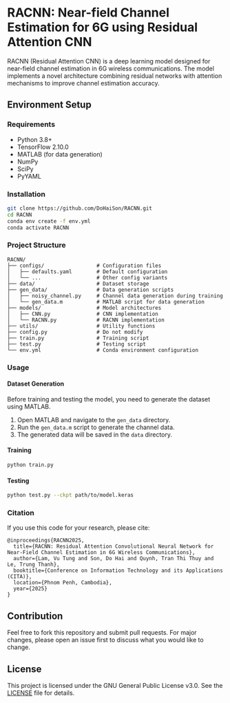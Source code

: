 # RACNN: Near-field Channel Estimation for 6G using Residual Attention CNN

RACNN (Residual Attention CNN) is a deep learning model designed for near-field channel estimation in 6G wireless communications. The model implements a novel architecture combining residual networks with attention mechanisms to improve channel estimation accuracy.

## Environment Setup
### Requirements
- Python 3.8+
- TensorFlow 2.10.0
- MATLAB (for data generation)
- NumPy
- SciPy
- PyYAML

### Installation
```bash
git clone https://github.com/DoHaiSon/RACNN.git
cd RACNN
conda env create -f env.yml
conda activate RACNN
```

### Project Structure 
```
RACNN/
├── configs/                 # Configuration files
│   ├── defaults.yaml        # Default configuration
│   └── ...                  # Other config variants
├── data/                    # Dataset storage
├── gen_data/                # Data generation scripts
│   ├── noisy_channel.py     # Channel data generation during training
│   └── gen_data.m           # MATLAB script for data generation
├── models/                  # Model architectures
│   ├── CNN.py               # CNN implementation
│   └── RACNN.py             # RACNN implementation
├── utils/                   # Utility functions
├── config.py                # Do not modify
├── train.py                 # Training script
├── test.py                  # Testing script
└── env.yml                  # Conda environment configuration
```

### Usage
#### Dataset Generation
Before training and testing the model, you need to generate the dataset using MATLAB.

1. Open MATLAB and navigate to the `gen_data` directory.
2. Run the `gen_data.m` script to generate the channel data.
3. The generated data will be saved in the `data` directory.

#### Training
```bash
python train.py 
```

#### Testing
```bash
python test.py --ckpt path/to/model.keras
```

### Citation
If you use this code for your research, please cite:
```
@inproceedings{RACNN2025,
  title={RACNN: Residual Attention Convolutional Neural Network for Near-Field Channel Estimation in 6G Wireless Communications},
  author={Lam, Vu Tung and Son, Do Hai and Quynh, Tran Thi Thuy and Le, Trung Thanh},
  booktitle={Conference on Information Technology and its Applications (CITA)},
  location={Phnom Penh, Cambodia},
  year={2025}
}
```

## Contribution

Feel free to fork this repository and submit pull requests. For major changes, please open an issue first to discuss what you would like to change.

## License

This project is licensed under the GNU General Public License v3.0. See the [LICENSE](LICENSE) file for details.
